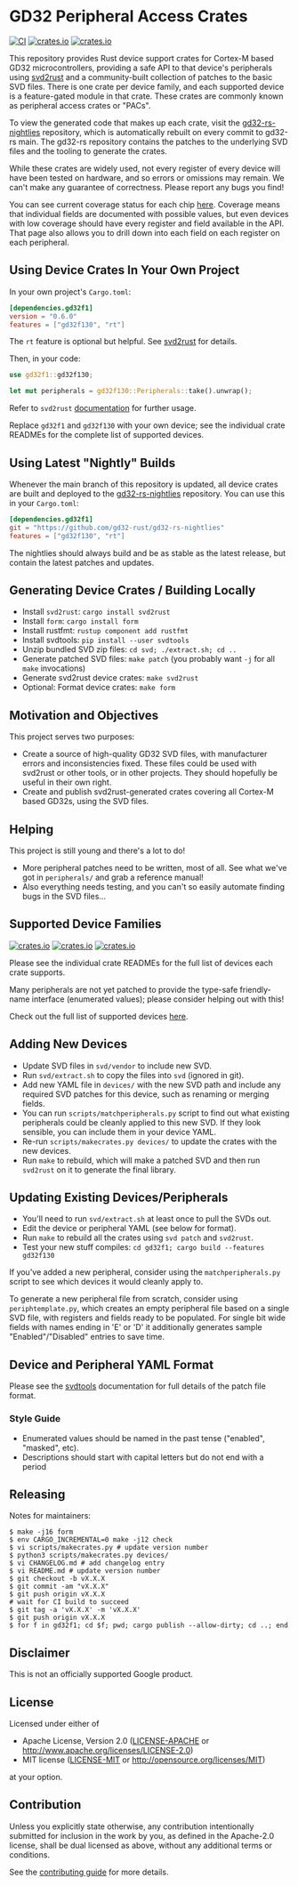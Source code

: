# GD32 Peripheral Access Crates

[![CI](https://github.com/gd32-rust/gd32-rs/workflows/CI/badge.svg?branch=main)](https://github.com/gd32-rust/gd32-rs)
[![crates.io](https://img.shields.io/crates/v/gd32f1.svg?label=gd32f1)](https://crates.io/crates/gd32f1)
[![crates.io](https://img.shields.io/crates/v/gd32e2.svg?label=gd32e2)](https://crates.io/crates/gd32e2)

This repository provides Rust device support crates for Cortex-M based GD32
microcontrollers, providing a safe API to that device's peripherals using
[svd2rust] and a community-built collection of patches to the basic SVD files.
There is one crate per device family, and each supported device is a
feature-gated module in that crate. These crates are commonly known as
peripheral access crates or "PACs".

[svd2rust]: https://github.com/rust-embedded/svd2rust

To view the generated code that makes up each crate, visit the
[gd32-rs-nightlies](https://github.com/gd32-rust/gd32-rs-nightlies)
repository, which is automatically rebuilt on every commit to gd32-rs main.
The gd32-rs repository contains the patches to the underlying SVD files and
the tooling to generate the crates.

While these crates are widely used, not every register of every device will
have been tested on hardware, and so errors or omissions may remain. We can't
make any guarantee of correctness. Please report any bugs you find!

You can see current coverage status for each chip
[here](https://gd32-rust.github.io/gd32-rs/). Coverage means that individual fields are
documented with possible values, but even devices with low coverage should
have every register and field available in the API. That page also allows you
to drill down into each field on each register on each peripheral.

## Using Device Crates In Your Own Project

In your own project's `Cargo.toml`:

```toml
[dependencies.gd32f1]
version = "0.6.0"
features = ["gd32f130", "rt"]
```

The `rt` feature is optional but helpful. See
[svd2rust](https://docs.rs/svd2rust/latest/svd2rust/#the-rt-feature) for
details.

Then, in your code:

```rust
use gd32f1::gd32f130;

let mut peripherals = gd32f130::Peripherals::take().unwrap();
```

Refer to `svd2rust` [documentation](https://docs.rs/svd2rust) for further usage.

Replace `gd32f1` and `gd32f130` with your own device; see the individual
crate READMEs for the complete list of supported devices.

## Using Latest "Nightly" Builds

Whenever the main branch of this repository is updated, all device crates are
built and deployed to the
[gd32-rs-nightlies](https://github.com/gd32-rust/gd32-rs-nightlies)
repository. You can use this in your `Cargo.toml`:

```toml
[dependencies.gd32f1]
git = "https://github.com/gd32-rust/gd32-rs-nightlies"
features = ["gd32f130", "rt"]
```

The nightlies should always build and be as stable as the latest release, but
contain the latest patches and updates.

## Generating Device Crates / Building Locally

- Install `svd2rust`: `cargo install svd2rust`
- Install `form`: `cargo install form`
- Install rustfmt: `rustup component add rustfmt`
- Install svdtools: `pip install --user svdtools`
- Unzip bundled SVD zip files: `cd svd; ./extract.sh; cd ..`
- Generate patched SVD files: `make patch` (you probably want `-j` for all `make` invocations)
- Generate svd2rust device crates: `make svd2rust`
- Optional: Format device crates: `make form`

## Motivation and Objectives

This project serves two purposes:

- Create a source of high-quality GD32 SVD files, with manufacturer errors
  and inconsistencies fixed. These files could be used with svd2rust or other
  tools, or in other projects. They should hopefully be useful in their own
  right.
- Create and publish svd2rust-generated crates covering all Cortex-M based GD32s, using
  the SVD files.

## Helping

This project is still young and there's a lot to do!

- More peripheral patches need to be written, most of all. See what we've got
  in `peripherals/` and grab a reference manual!
- Also everything needs testing, and you can't so easily automate finding bugs
  in the SVD files...

## Supported Device Families

[![crates.io](https://img.shields.io/crates/v/gd32e2.svg?label=gd32e2)](https://crates.io/crates/gd32e2)
[![crates.io](https://img.shields.io/crates/v/gd32f1.svg?label=gd32f1)](https://crates.io/crates/gd32f1)
[![crates.io](https://img.shields.io/crates/v/gd32f2.svg?label=gd32f2)](https://crates.io/crates/gd32f2)

Please see the individual crate READMEs for the full list of devices each crate
supports.

Many peripherals are not yet patched to provide the type-safe friendly-name
interface (enumerated values); please consider helping out with this!

Check out the full list of supported devices [here](https://gd32-rust.github.io/gd32-rs/).

## Adding New Devices

- Update SVD files in `svd/vendor` to include new SVD.
- Run `svd/extract.sh` to copy the files into `svd` (ignored in git).
- Add new YAML file in `devices/` with the new SVD path and include any
  required SVD patches for this device, such as renaming or merging fields.
- You can run `scripts/matchperipherals.py` script to find out what existing
  peripherals could be cleanly applied to this new SVD. If they look sensible,
  you can include them in your device YAML.
- Re-run `scripts/makecrates.py devices/` to update the crates with the new devices.
- Run `make` to rebuild, which will make a patched SVD and then run `svd2rust`
  on it to generate the final library.

## Updating Existing Devices/Peripherals

- You'll need to run `svd/extract.sh` at least once to pull the SVDs out.
- Edit the device or peripheral YAML (see below for format).
- Run `make` to rebuild all the crates using `svd patch` and `svd2rust`.
- Test your new stuff compiles: `cd gd32f1; cargo build --features gd32f130`

If you've added a new peripheral, consider using the `matchperipherals.py`
script to see which devices it would cleanly apply to.

To generate a new peripheral file from scratch, consider using
`periphtemplate.py`, which creates an empty peripheral file based on a single
SVD file, with registers and fields ready to be populated. For single bit wide
fields with names ending in 'E' or 'D' it additionally generates sample
"Enabled"/"Disabled" entries to save time.

## Device and Peripheral YAML Format

Please see the [svdtools](https://github.com/stm32-rs/svdtools) documentation
for full details of the patch file format.

### Style Guide

- Enumerated values should be named in the past tense ("enabled", "masked",
  etc).
- Descriptions should start with capital letters but do not end with a period

## Releasing

Notes for maintainers:

```
$ make -j16 form
$ env CARGO_INCREMENTAL=0 make -j12 check
$ vi scripts/makecrates.py # update version number
$ python3 scripts/makecrates.py devices/
$ vi CHANGELOG.md # add changelog entry
$ vi README.md # update version number
$ git checkout -b vX.X.X
$ git commit -am "vX.X.X"
$ git push origin vX.X.X
# wait for CI build to succeed
$ git tag -a 'vX.X.X' -m 'vX.X.X'
$ git push origin vX.X.X
$ for f in gd32f1; cd $f; pwd; cargo publish --allow-dirty; cd ..; end
```

## Disclaimer

This is not an officially supported Google product.

## License

Licensed under either of

- Apache License, Version 2.0 ([LICENSE-APACHE](LICENSE-APACHE) or http://www.apache.org/licenses/LICENSE-2.0)
- MIT license ([LICENSE-MIT](LICENSE-MIT) or http://opensource.org/licenses/MIT)

at your option.

## Contribution

Unless you explicitly state otherwise, any contribution intentionally submitted
for inclusion in the work by you, as defined in the Apache-2.0 license, shall be
dual licensed as above, without any additional terms or conditions.

See the [contributing guide](CONTRIBUTING.md) for more details.
